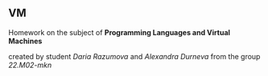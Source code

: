 ## VM
Homework on the subject of **Programming Languages and Virtual Machines**

сreated by student *Daria Razumova* and *Alexandra Durneva* from the group *22.M02-mkn*
